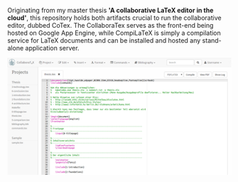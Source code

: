 Originating from my master thesis **'A collaborative LaTeX editor in the cloud'**, this repository holds both artifacts crucial to run the collaborative editor, dubbed CoTex. The CollaboraTex serves as the front-end being hosted on Google App Engine, while CompiLaTeX is simply a compilation service for LaTeX documents and can be installed and hosted any stand-alone application server.

![Alt text](/thesis/images/screenshot-editor.png?raw=true "Optional Title")
